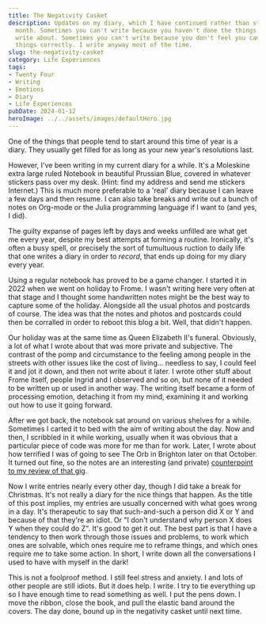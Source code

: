 ```yaml
---
title: The Negativity Casket
description: Updates on my diary, which I have continued rather than starting this
  month. Sometimes you can't write because you haven't done the things you like to
  write about. Sometimes you can't write because you don't feel you can articulate
  things correctly. I write anyway most of the time.
slug: the-negativity-casket
category: Life Experiences
tags:
- Twenty Four
- Writing
- Emotions
- Diary
- Life Experiences
pubDate: 2024-01-12
heroImage: ../../assets/images/defaultHero.jpg
---
```

One of the things that people tend to start around this time of year is a diary. They usually get filled for as long as your new year's resolutions last.

However, I've been writing in my current diary for a while. It's a Moleskine extra large ruled Notebook in beautiful Prussian Blue, covered in whatever stickers pass over my desk. (Hint: find my address and send me stickers Internet.) This is much more preferable to a 'real' diary because I can leave a few days and then resume. I can also take breaks and write out a bunch of notes on Org-mode or the Julia programming language if I want to (and yes, I did).

The guilty expanse of pages left by days and weeks unfilled are what get me every year, despite my best attempts at forming a routine. Ironically, it's often a busy spell, or precisely the sort of tumultuous ruction to daily life that one writes a diary in order to *record*, that ends up doing for my diary every year.

Using a regular notebook has proved to be a game changer. I started it in 2022 when we went on holiday to Frome. I wasn't writing here very often at that stage and I thought some handwritten notes might be the best way to capture some of the holiday. Alongside all the usual photos and postcards of course. The idea was that the notes and photos and postcards could then be corralled in order to reboot this blog a bit. Well, that didn't happen.

Our holiday was at the same time as Queen Elizabeth II's funeral. Obviously, a lot of what I wrote about that was more private and subjective. The contrast of the pomp and circumstance to the feeling among people in the streets with other issues like the cost of living... needless to say, I could feel it and jot it down, and then not write about it later. I wrote other stuff about Frome itself, people Ingrid and I observed and so on, but none of it needed to be written up or used in another way. The writing itself became a form of processing emotion, detaching it from my mind, examining it and working out how to use it going forward.

After we got back, the notebook sat around on various shelves for a while. Sometimes I carted it to bed with the aim of writing about the day. Now and then, I scribbled in it while working, usually when it was obvious that a particular piece of code was more for me than for work. Later, I wrote about how terrified I was of going to see The Orb in Brighton later on that October. It turned out fine, so the notes are an interesting (and private) [counterpoint to my review of that gig](/the-orb-live-at-brighton-concord-2).

Now I write entries nearly every other day, though I did take a break for Christmas. It's not really a diary for the nice things that happen. As the title of this post implies, my entries are usually concerned with what goes wrong in a day. It's therapeutic to say that such-and-such a person did X or Y and because of that they're an idiot. Or "I don't understand why person X does Y when they could do Z". It's good to get it out. The best part is that I have a tendency to then work through those issues and problems, to work which ones are solvable, which ones require me to reframe things, and which ones require me to take some action. In short, I write down all the conversations I used to have with myself in the dark!

This is not a foolproof method. I still feel stress and anxiety. I and lots of other people are still idiots. But it does help. I write. I try to tie everything up so I have enough time to read something as well. I put the pens down. I move the ribbon, close the book, and pull the elastic band around the covers. The day done, bound up in the negativity casket until next time.